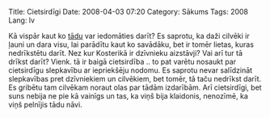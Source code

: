 Title: Cietsirdīgi
Date: 2008-04-03 07:20
Category: Sākums
Tags: 2008
Lang: lv

Kā vispār kaut ko [tādu](http://www.skakri.net/2008/04/02/autors-butu-pelnijis-tadu-pasu-navi/)  var iedomāties darīt? Es saprotu, ka daži cilvēki ir ļauni un dara visu, lai parādītu kaut ko savādāku, bet ir tomēr lietas, kuras nedrīkstētu darīt. Nez kur Kosterikā ir dzīvnieku aizstāvji? Vai arī tur tā drīkst darīt? Vienk. tā ir baigā cietsirdība .. to pat varētu nosaukt par cietsirdīgu slepkavību ar iepriekšēju nodomu. Es saprotu nevar salīdzināt slepkavības pret dzīvniekiem un cilvēkiem, bet tomēr, tā taču nedrīkst darīt. Es gribētu tam cilvēkam noraut olas par tādām izdarībām. Arī cietsirdīgi, bet suns nebija ne pie kā vainīgs un tas, ka viņš bija klaidonis, nenozīmē, ka viņš pelnījis tādu nāvi.
